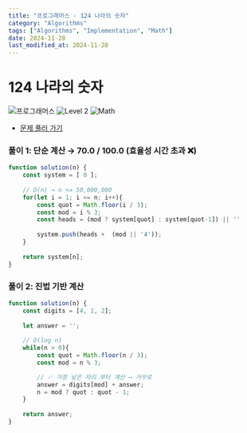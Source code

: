 ```yaml
---
title: "프로그래머스 - 124 나라의 숫자"
category: "Algorithms"
tags: ["Algorithms", "Implementation", "Math"]
date: 2024-11-28
last_modified_at: 2024-11-28
---
```


# 124 나라의 숫자

<img src="https://img.shields.io/badge/-프로그래머스-1e2a3c" alt="프로그래머스"/> <img src="https://img.shields.io/badge/-Level 2-green" alt="Level 2"/> <img src="https://img.shields.io/badge/-Math-rosybrown" alt="Math"/> 

- [문제 풀러 가기](https://school.programmers.co.kr/learn/courses/30/lessons/12899)

### 풀이 1: 단순 계산 → 70.0 / 100.0 (효율성 시간 초과 ❌)

```js
function solution(n) {
    const system = [ 0 ];
    
    // O(n) → n <= 50,000,000
    for(let i = 1; i <= n; i++){
        const quot = Math.floor(i / 3);
        const mod = i % 3;
        const heads = (mod ? system[quot] : system[quot-1]) || ''
        
        system.push(heads +  (mod || '4'));
    }
        
    return system[n];
}
```

### 풀이 2: 진법 기반 계산

```js
function solution(n) {
    const digits = [4, 1, 2];  
    
    let answer = '';
    
    // O(log n)
    while(n > 0){
        const quot = Math.floor(n / 3);
        const mod = n % 3;

        // ✅ 가장 낮은 자리 부터 계산 → 거꾸로
        answer = digits[mod] + answer;
        n = mod ? quot : quot - 1;
    }
 
    return answer;
}
```
